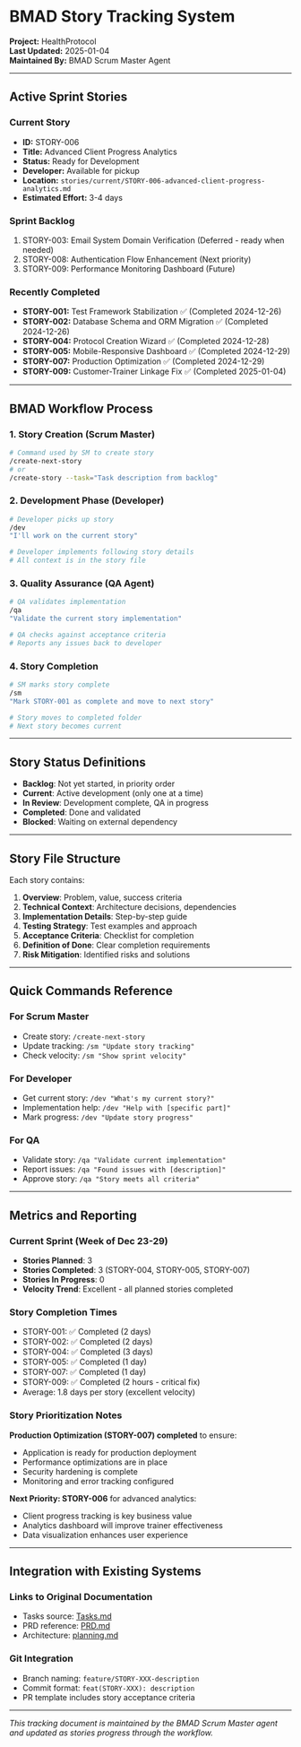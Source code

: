# BMAD Story Tracking System

**Project:** HealthProtocol  
**Last Updated:** 2025-01-04  
**Maintained By:** BMAD Scrum Master Agent  

---

## Active Sprint Stories

### Current Story
- **ID:** STORY-006
- **Title:** Advanced Client Progress Analytics
- **Status:** Ready for Development
- **Developer:** Available for pickup
- **Location:** `stories/current/STORY-006-advanced-client-progress-analytics.md`
- **Estimated Effort:** 3-4 days

### Sprint Backlog
1. STORY-003: Email System Domain Verification (Deferred - ready when needed)
2. STORY-008: Authentication Flow Enhancement (Next priority)
3. STORY-009: Performance Monitoring Dashboard (Future)

### Recently Completed
- **STORY-001:** Test Framework Stabilization ✅ (Completed 2024-12-26)
- **STORY-002:** Database Schema and ORM Migration ✅ (Completed 2024-12-26)
- **STORY-004:** Protocol Creation Wizard ✅ (Completed 2024-12-28)
- **STORY-005:** Mobile-Responsive Dashboard ✅ (Completed 2024-12-29)
- **STORY-007:** Production Optimization ✅ (Completed 2024-12-29)
- **STORY-009:** Customer-Trainer Linkage Fix ✅ (Completed 2025-01-04)

---

## BMAD Workflow Process

### 1. Story Creation (Scrum Master)
```bash
# Command used by SM to create story
/create-next-story
# or
/create-story --task="Task description from backlog"
```

### 2. Development Phase (Developer)
```bash
# Developer picks up story
/dev
"I'll work on the current story"

# Developer implements following story details
# All context is in the story file
```

### 3. Quality Assurance (QA Agent)
```bash
# QA validates implementation
/qa
"Validate the current story implementation"

# QA checks against acceptance criteria
# Reports any issues back to developer
```

### 4. Story Completion
```bash
# SM marks story complete
/sm
"Mark STORY-001 as complete and move to next story"

# Story moves to completed folder
# Next story becomes current
```

---

## Story Status Definitions

- **Backlog**: Not yet started, in priority order
- **Current**: Active development (only one at a time)
- **In Review**: Development complete, QA in progress
- **Completed**: Done and validated
- **Blocked**: Waiting on external dependency

---

## Story File Structure

Each story contains:
1. **Overview**: Problem, value, success criteria
2. **Technical Context**: Architecture decisions, dependencies
3. **Implementation Details**: Step-by-step guide
4. **Testing Strategy**: Test examples and approach
5. **Acceptance Criteria**: Checklist for completion
6. **Definition of Done**: Clear completion requirements
7. **Risk Mitigation**: Identified risks and solutions

---

## Quick Commands Reference

### For Scrum Master
- Create story: `/create-next-story`
- Update tracking: `/sm "Update story tracking"`
- Check velocity: `/sm "Show sprint velocity"`

### For Developer
- Get current story: `/dev "What's my current story?"`
- Implementation help: `/dev "Help with [specific part]"`
- Mark progress: `/dev "Update story progress"`

### For QA
- Validate story: `/qa "Validate current implementation"`
- Report issues: `/qa "Found issues with [description]"`
- Approve story: `/qa "Story meets all criteria"`

---

## Metrics and Reporting

### Current Sprint (Week of Dec 23-29)
- **Stories Planned**: 3
- **Stories Completed**: 3 (STORY-004, STORY-005, STORY-007)
- **Stories In Progress**: 0
- **Velocity Trend**: Excellent - all planned stories completed

### Story Completion Times
- STORY-001: ✅ Completed (2 days)
- STORY-002: ✅ Completed (2 days)
- STORY-004: ✅ Completed (3 days)
- STORY-005: ✅ Completed (1 day)
- STORY-007: ✅ Completed (1 day)
- STORY-009: ✅ Completed (2 hours - critical fix)
- Average: 1.8 days per story (excellent velocity)

### Story Prioritization Notes
**Production Optimization (STORY-007) completed** to ensure:
- Application is ready for production deployment
- Performance optimizations are in place
- Security hardening is complete
- Monitoring and error tracking configured

**Next Priority: STORY-006** for advanced analytics:
- Client progress tracking is key business value
- Analytics dashboard will improve trainer effectiveness
- Data visualization enhances user experience

---

## Integration with Existing Systems

### Links to Original Documentation
- Tasks source: [Tasks.md](../Tasks.md)
- PRD reference: [PRD.md](../PRD.md)
- Architecture: [planning.md](../planning.md)

### Git Integration
- Branch naming: `feature/STORY-XXX-description`
- Commit format: `feat(STORY-XXX): description`
- PR template includes story acceptance criteria

---

_This tracking document is maintained by the BMAD Scrum Master agent and updated as stories progress through the workflow._
